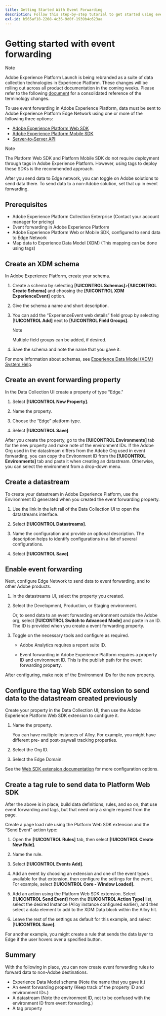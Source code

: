 ```yaml
---
title: Getting Started With Event Forwarding
description: Follow this step-by-step tutorial to get started using event forwarding in Adobe Experience Platform.
exl-id: b565af18-2208-4c36-9d0f-1939b4c623aa
---
```

# Getting started with event forwarding

>[!NOTE]
>
>Adobe Experience Platform Launch is being rebranded as a suite of data collection technologies in Experience Platform. These changes will be rolling out across all product documentation in the coming weeks. Please refer to the following [document](../../launch-term-updates.md) for a consolidated reference of the terminology changes.

To use event forwarding in Adobe Experience Platform, data must be sent to Adobe Experience Platform Edge Network using one or more of the following three options:

* [Adobe Experience Platform Web SDK](../../extension-reference/web/aep-web-sdk/overview.md)
* [Adobe Experience Platform Mobile SDK](https://sdkdocs.com)
* [Server-to-Server API](https://experienceleague.adobe.com/docs/audience-manager/user-guide/api-and-sdk-code/dcs/dcs-apis/dcs-s2s.html?lang=en)

>[!NOTE]
>The Platform Web SDK and Platform Mobile SDK do not require deployment through tags in Adobe Experience Platform. However, using tags to deploy these SDKs is the recommended approach.

After you send data to Edge network, you can toggle on Adobe solutions to send data there. To send data to a non-Adobe solution, set that up in event forwarding.

## Prerequisites

* Adobe Experience Platform Collection Enterprise (Contact your account manager for pricing)
* Event forwarding in Adobe Experience Platform
* Adobe Experience Platform Web or Mobile SDK, configured to send data to Edge Network
* Map data to Experience Data Model (XDM) (This mapping can be done using tags)

## Create an XDM schema

In Adobe Experience Platform, create your schema.

1. Create a schema by selecting **[!UICONTROL Schemas]**>**[!UICONTROL Create Schema]** and choosing the **[!UICONTROL XDM ExperienceEvent]** option.

1. Give the schema a name and short description.

1. You can add the “ExperienceEvent web details” field group by selecting **[!UICONTROL Add]** next to **[!UICONTROL Field Groups]**. 

    >[!NOTE]
    >
    >Multiple field groups can be added, if desired.

1. Save the schema and note the name that you gave it.

For more information about schemas, see [Experience Data Model (XDM) System Help](https://experienceleague.adobe.com/docs/experience-platform/xdm/home.html).

## Create an event forwarding property

In the Data Collection UI create a property of type "Edge."

1. Select **[!UICONTROL New Property]**. 

1. Name the property. 

1. Choose the “Edge” platform type.

1. Select **[!UICONTROL Save]**.

After you create the property, go to the **[!UICONTROL Environments]** tab for the new property and make
note of the environment IDs. If the Adobe Org used in the datastream differs from the Adobe Org used in event forwarding, you can copy the Environment ID from the **[!UICONTROL Environments]** tab and paste it when creating an datastream. Otherwise, you can select the environment from a drop-down menu.

## Create a datastream

To create your datastream in Adobe Experience Platform, use the Environment ID generated when you created the event forwarding property.

1. Use the link in the left rail of the Data Collection UI to open the datastreams interface.

1. Select **[!UICONTROL Datastreams]**.

1. Name the configuration and provide an optional description. 
    The description helps to identify configurations in a list of several configurations. 

1. Select **[!UICONTROL Save]**.



## Enable event forwarding

Next, configure Edge Network to send data to event forwarding, and to other Adobe products.

1. In the datastreams UI, select the property you created.

1. Select the Development, Production, or Staging environment.

    Or, to send data to an event forwarding environment outside the Adobe org, select **[!UICONTROL Switch to Advanced Mode]** and paste in an ID. The ID is provided when you create a event forwarding property.

1. Toggle on the necessary tools and configure as required.

    * Adobe Analytics requires a report suite ID.

    * Event forwarding in Adobe Experience Platform requires a property ID and environment ID. This is the publish path for the event forwarding property.

After configuring, make note of the Environment IDs for the new property.

## Configure the tag Web SDK extension to send data to the datastream created previously

Create your property in the Data Collection UI, then use the Adobe Experience Platform Web SDK extension to configure it.

1. Name the property.

    You can have multiple instances of Alloy. For example, you might have different pre- and post-paywall tracking properties.

1. Select the Org ID.

1. Select the Edge Domain.

See the [Web SDK extension documentation](https://experienceleague.adobe.com/docs/launch/using/extensions-ref/adobe-extension/aep-extension/overview.html) for more configuration options.

## Create a tag rule to send data to Platform Web SDK

After the above is in place, build data definitions, rules, and so on, that use event forwarding and tags, but that need only a single request from the page.

Create a page load rule using the Platform Web SDK extension and the “Send Event” action type:

1. Open the **[!UICONTROL Rules]** tab, then select **[!UICONTROL Create New Rule]**.

1. Name the rule.

1. Select **[!UICONTROL Events Add]**.

1. Add an event by choosing an extension and one of the event types available for that extension, then configure the settings for the event. For example, select **[!UICONTROL Core - Window Loaded]**.

1. Add an action using the Platform Web SDK extension. Select **[!UICONTROL Send Event]** from the **[!UICONTROL Action Type]** list, select the desired Instance (Alloy instance configured earlier), and then select a data element to add to the XDM Data block within the Alloy hit.

1. Leave the rest of the settings as default for this example, and select **[!UICONTROL Save]**.

For another example, you might create a rule that sends the data layer to Edge if the user hovers over a specified button.

## Summary

With the following in place, you can now create event forwarding rules to forward data to non-Adobe destinations.

* Experience Data Model schema (Note the name that you gave it.)
* An event forwarding property (Keep track of the property ID and environment IDs.)
* A datastream (Note the environment ID, not to be confused with the environment ID from event forwarding.)
* A tag property
